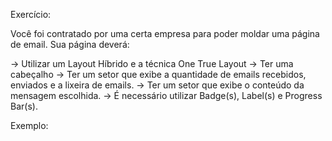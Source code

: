Exercício:

Você foi contratado por uma certa empresa para poder moldar uma página de email.
Sua página deverá:

-> Utilizar um Layout Híbrido e a técnica One True Layout
-> Ter uma cabeçalho
-> Ter um setor que exibe a quantidade de emails recebidos, enviados e a lixeira de emails.
-> Ter um setor que exibe o conteúdo da mensagem escolhida.
-> É necessário utilizar Badge(s), Label(s) e Progress Bar(s).

Exemplo:

